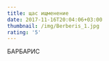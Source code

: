 ```yaml
---
title: щас ищменение
date: 2017-11-16T20:04:06+03:00
thumbnail: /img/Berberis_1.jpg
rating: '5'
---
```

БАРБАРИС 
